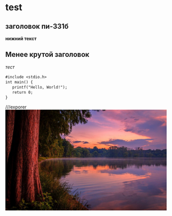 # test

## заголовок пи-331б

**нижний текст**

## Менее крутой заголовок

_тест_


```
#include <stdio.h>
int main() {
   printf("Hello, World!");
   return 0;
}
```


///exporer
![Alt text](ABCD.jpg)